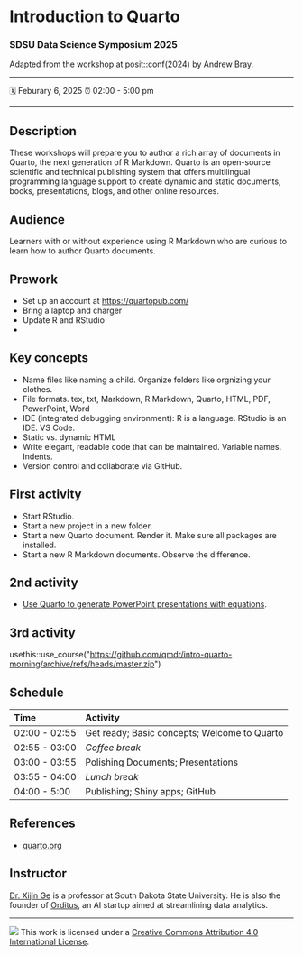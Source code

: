 Introduction to Quarto
================

### SDSU Data Science Symposium 2025

Adapted from the workshop at posit::conf(2024)   by Andrew Bray.

-----

:spiral_calendar: Feburary 6, 2025 
:alarm_clock:     02:00 - 5:00 pm


-----

## Description

These workshops will prepare you to author a rich array of documents in Quarto, the next generation of R Markdown. Quarto is an open-source scientific and technical publishing system that offers multilingual programming language support to create dynamic and static documents, books, presentations, blogs, and other online resources.

## Audience

Learners with or without experience using R Markdown who are curious to learn how to author Quarto documents.

## Prework

- Set up an account at https://quartopub.com/
- Bring a laptop and charger
- Update R and RStudio
- 
## Key concepts

- Name files like naming a child. Organize folders like orgnizing your clothes.
- File formats.    tex,  txt,  Markdown, R Markdown, Quarto, HTML, PDF, PowerPoint, Word
- IDE (integrated debugging environment): R is a language. RStudio is an IDE. VS Code.
- Static vs. dynamic HTML
- Write elegant, readable code that can be maintained. Variable names. Indents.
- Version control and collaborate via GitHub.

## First activity

- Start RStudio.
- Start a new project in a new folder.
- Start a new Quarto document. Render it. Make sure all packages are installed.
- Start a new R Markdown documents. Observe the difference.

## 2nd activity

- [Use Quarto to generate PowerPoint presentations with equations](https://www.ge-lab.org/2024/12/03/generating-powerpoint-presentations-in-minutes/).


## 3rd activity
usethis::use_course("https://github.com/qmdr/intro-quarto-morning/archive/refs/heads/master.zip")



## Schedule

| Time          | Activity         |
| :------------ | :--------------- |
| 02:00 - 02:55 | Get ready; Basic concepts; Welcome to Quarto        |
| 02:55 - 03:00 | *Coffee break*   |
| 03:00 - 03:55 | Polishing Documents; Presentations        |
| 03:55 - 04:00 | *Lunch break*    |
| 04:00 - 5:00 | Publishing; Shiny apps; GitHub        |


## References

- [quarto.org](https://quarto.org/)


## Instructor

[Dr. Xijin Ge](https://www.sdstate.edu/directory/xijin-ge) is a professor at South Dakota State University. He is also the founder of [Orditus](https://orditus.com), an AI startup aimed at streamlining  data analytics.

-----

![](https://i.creativecommons.org/l/by/4.0/88x31.png) This work is
licensed under a [Creative Commons Attribution 4.0 International
License](https://creativecommons.org/licenses/by/4.0/).
